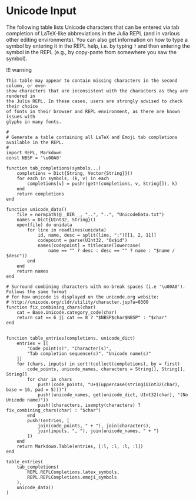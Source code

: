 # Unicode Input

The following table lists Unicode characters that can be entered via
tab completion of LaTeX-like abbreviations in the Julia REPL (and
in various other editing environments).  You can also get information on how to
type a symbol by entering it in the REPL help, i.e. by typing `?` and then
entering the symbol in the REPL (e.g., by copy-paste from somewhere you saw
the symbol).

!!! warning

    This table may appear to contain missing characters in the second column, or even
    show characters that are inconsistent with the characters as they are rendered in
    the Julia REPL. In these cases, users are strongly advised to check their choice
    of fonts in their browser and REPL environment, as there are known issues with
    glyphs in many fonts.

```@eval
#
# Generate a table containing all LaTeX and Emoji tab completions available in the REPL.
#
import REPL, Markdown
const NBSP = '\u00A0'

function tab_completions(symbols...)
    completions = Dict{String, Vector{String}}()
    for each in symbols, (k, v) in each
        completions[v] = push!(get!(completions, v, String[]), k)
    end
    return completions
end

function unicode_data()
    file = normpath(@__DIR__, "..", "..", "UnicodeData.txt")
    names = Dict{UInt32, String}()
    open(file) do unidata
        for line in readlines(unidata)
            id, name, desc = split(line, ";")[[1, 2, 11]]
            codepoint = parse(UInt32, "0x$id")
            names[codepoint] = titlecase(lowercase(
                name == "" ? desc : desc == "" ? name : "$name / $desc"))
        end
    end
    return names
end

# Surround combining characters with no-break spaces (i.e '\u00A0'). Follows the same format
# for how unicode is displayed on the unicode.org website:
# http://unicode.org/cldr/utility/character.jsp?a=0300
function fix_combining_chars(char)
    cat = Base.Unicode.category_code(char)
    return cat == 6 || cat == 8 ? "$NBSP$char$NBSP" : "$char"
end


function table_entries(completions, unicode_dict)
    entries = [[
        "Code point(s)", "Character(s)",
        "Tab completion sequence(s)", "Unicode name(s)"
    ]]
    for (chars, inputs) in sort!(collect(completions), by = first)
        code_points, unicode_names, characters = String[], String[], String[]
        for char in chars
            push!(code_points, "U+$(uppercase(string(UInt32(char), base = 16, pad = 5)))")
            push!(unicode_names, get(unicode_dict, UInt32(char), "(No Unicode name)"))
            push!(characters, isempty(characters) ? fix_combining_chars(char) : "$char")
        end
        push!(entries, [
            join(code_points, " + "), join(characters),
            join(inputs, ", "), join(unicode_names, " + ")
        ])
    end
    return Markdown.Table(entries, [:l, :l, :l, :l])
end

table_entries(
    tab_completions(
        REPL.REPLCompletions.latex_symbols,
        REPL.REPLCompletions.emoji_symbols
    ),
    unicode_data()
)
```
